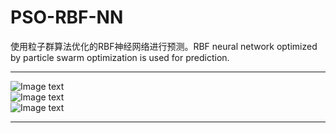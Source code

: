 # PSO-RBF-NN
使用粒子群算法优化的RBF神经网络进行预测。RBF neural network optimized by particle swarm optimization is used for prediction.  
****
![Image text](https://github.com/stxupengyu/PSO-RBF-NN/blob/master/img-folder/1.png)  
![Image text](https://github.com/stxupengyu/PSO-RBF-NN/blob/master/img-folder/2.png)  
![Image text](https://github.com/stxupengyu/PSO-RBF-NN/blob/master/img-folder/3.png)  
****
